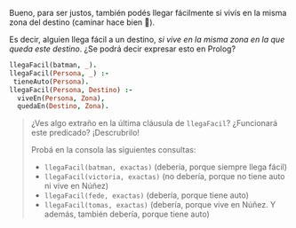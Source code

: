 Bueno, para ser justos, también podés llegar fácilmente si vivís en la misma zona del destino (caminar hace bien :running:). 

Es decir, alguien llega fácil a un destino, _si vive en la misma zona en la que queda este destino_. ¿Se podrá decir expresar esto en Prolog? 


```prolog
llegaFacil(batman, _).
llegaFacil(Persona, _) :-
 tieneAuto(Persona).
llegaFacil(Persona, Destino) :-
  viveEn(Persona, Zona),
  quedaEn(Destino, Zona).
```

> ¿Ves algo extraño en la última cláusula de `llegaFacil`? ¿Funcionará este predicado? ¡Descrubrilo! 
> 
> Probá en la consola las siguientes consultas: 
> 
> * `llegaFacil(batman, exactas)` (debería, porque siempre llega fácil)
> * `llegaFacil(victoria, exactas)` (no debería, porque no tiene auto ni vive en Núñez)
> * `llegaFacil(fede, exactas)` (debería, porque tiene auto)
> * `llegaFacil(tomas, exactas)` (debería, porque vive en Núñez. Y además, también debería, porque tiene auto)


